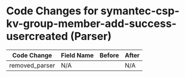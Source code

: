 # Code Changes for symantec-csp-kv-group-member-add-success-usercreated (Parser)

| Code Change | Field Name | Before | After |
|-------------|------------|--------|-------|
| removed_parser | N/A |  | N/A |
